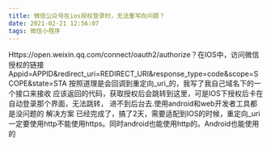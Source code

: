 ```yaml
---
title: 微信公众号在ios授权登录时，无法重写向问题？
date: 2021-02-21 12:56:07
tags: 微信小程序
---
```




Https://open.weixin.qq.com/connect/oauth2/authorize？在IOS中，访问微信授权的链接
Appid=APPID&redirect_uri=REDIRECT_URI&response_type=code&scope=SCOPE&state=STA
按照道理是会回调到重定向_uri_的，我写了我自己域名下的一个接口来接收
应该返回的代码，获取授权后会跳转到这里，可是IOS下授权后卡在自动登录那个界面，无法跳转，
进不到后台去.使用android和web开发者工具都是没问题的
解决方案
已经完成了，搞了2天，需要适配到IOS的时候，重定向_uri一定要使用http不能使用https。同时android也能使用http的。Android也能使用的